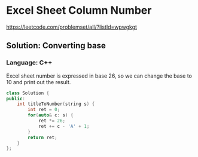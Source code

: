 # Excel Sheet Column Number
https://leetcode.com/problemset/all/?listId=wpwgkgt

## Solution: Converting base
### Language: C++

Excel sheet number is expressed in base 26, so we can change the base to 10 and print out the result.

```c++
class Solution {
public:
    int titleToNumber(string s) {
        int ret = 0;
        for(auto& c: s) {
            ret *= 26;
            ret += c - 'A' + 1;
        }
        return ret;
    }
};
```

